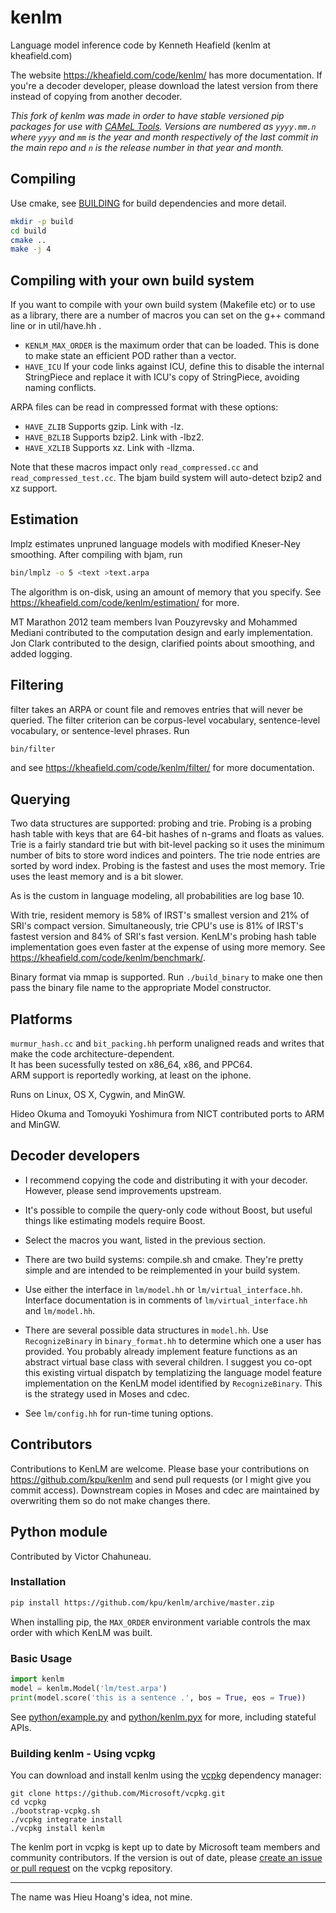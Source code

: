 # kenlm

Language model inference code by Kenneth Heafield (kenlm at kheafield.com)

The website https://kheafield.com/code/kenlm/ has more documentation.  If you're a decoder developer, please download the latest version from there instead of copying from another decoder.

*This fork of kenlm was made in order to have stable versioned pip packages
for use with [CAMeL Tools](https://github.com/CAMeL-Lab/camel_tools).
Versions are numbered as `yyyy.mm.n` where `yyyy` and `mm` is the year and
month respectively of the last commit in the main repo and `n` is the release
number in that year and month.*

## Compiling
Use cmake, see [BUILDING](BUILDING) for build dependencies and more detail.
```bash
mkdir -p build
cd build
cmake ..
make -j 4
```

## Compiling with your own build system
If you want to compile with your own build system (Makefile etc) or to use as a library, there are a number of macros you can set on the g++ command line or in util/have.hh .  

* `KENLM_MAX_ORDER` is the maximum order that can be loaded.  This is done to make state an efficient POD rather than a vector.  
* `HAVE_ICU` If your code links against ICU, define this to disable the internal StringPiece and replace it with ICU's copy of StringPiece, avoiding naming conflicts.  

ARPA files can be read in compressed format with these options:
* `HAVE_ZLIB` Supports gzip.  Link with -lz.
* `HAVE_BZLIB` Supports bzip2.  Link with -lbz2.
* `HAVE_XZLIB` Supports xz.  Link with -llzma.

Note that these macros impact only `read_compressed.cc` and `read_compressed_test.cc`.  The bjam build system will auto-detect bzip2 and xz support.  

## Estimation
lmplz estimates unpruned language models with modified Kneser-Ney smoothing.  After compiling with bjam, run
```bash
bin/lmplz -o 5 <text >text.arpa
```
The algorithm is on-disk, using an amount of memory that you specify.  See https://kheafield.com/code/kenlm/estimation/ for more.

MT Marathon 2012 team members Ivan Pouzyrevsky and Mohammed Mediani contributed to the computation design and early implementation. Jon Clark contributed to the design, clarified points about smoothing, and added logging. 

## Filtering

filter takes an ARPA or count file and removes entries that will never be queried.  The filter criterion can be corpus-level vocabulary, sentence-level vocabulary, or sentence-level phrases.  Run
```bash
bin/filter
```
and see https://kheafield.com/code/kenlm/filter/ for more documentation.

## Querying

Two data structures are supported: probing and trie.  Probing is a probing hash table with keys that are 64-bit hashes of n-grams and floats as values.  Trie is a fairly standard trie but with bit-level packing so it uses the minimum number of bits to store word indices and pointers.  The trie node entries are sorted by word index.  Probing is the fastest and uses the most memory.  Trie uses the least memory and is a bit slower.

As is the custom in language modeling, all probabilities are log base 10.

With trie, resident memory is 58% of IRST's smallest version and 21% of SRI's compact version.  Simultaneously, trie CPU's use is 81% of IRST's fastest version and 84% of SRI's fast version.  KenLM's probing hash table implementation goes even faster at the expense of using more memory.  See https://kheafield.com/code/kenlm/benchmark/.

Binary format via mmap is supported.  Run `./build_binary` to make one then pass the binary file name to the appropriate Model constructor.   

## Platforms
`murmur_hash.cc` and `bit_packing.hh` perform unaligned reads and writes that make the code architecture-dependent.  
It has been sucessfully tested on x86\_64, x86, and PPC64.  
ARM support is reportedly working, at least on the iphone.   

Runs on Linux, OS X, Cygwin, and MinGW.  

Hideo Okuma and Tomoyuki Yoshimura from NICT contributed ports to ARM and MinGW.  

## Decoder developers
- I recommend copying the code and distributing it with your decoder.  However, please send improvements upstream.  

- It's possible to compile the query-only code without Boost, but useful things like estimating models require Boost.

- Select the macros you want, listed in the previous section.  

- There are two build systems: compile.sh and cmake.  They're pretty simple and are intended to be reimplemented in your build system.  

- Use either the interface in `lm/model.hh` or `lm/virtual_interface.hh`.  Interface documentation is in comments of `lm/virtual_interface.hh` and `lm/model.hh`.  

- There are several possible data structures in `model.hh`.  Use `RecognizeBinary` in `binary_format.hh` to determine which one a user has provided.  You probably already implement feature functions as an abstract virtual base class with several children.  I suggest you co-opt this existing virtual dispatch by templatizing the language model feature implementation on the KenLM model identified by `RecognizeBinary`.  This is the strategy used in Moses and cdec.

- See `lm/config.hh` for run-time tuning options.

## Contributors
Contributions to KenLM are welcome.  Please base your contributions on https://github.com/kpu/kenlm and send pull requests (or I might give you commit access).  Downstream copies in Moses and cdec are maintained by overwriting them so do not make changes there.  

## Python module
Contributed by Victor Chahuneau.

### Installation

```bash
pip install https://github.com/kpu/kenlm/archive/master.zip
```

When installing pip, the `MAX_ORDER` environment variable controls the max order with which KenLM was built.

### Basic Usage
```python
import kenlm
model = kenlm.Model('lm/test.arpa')
print(model.score('this is a sentence .', bos = True, eos = True))
```
See [python/example.py](python/example.py) and [python/kenlm.pyx](python/kenlm.pyx) for more, including stateful APIs.  

### Building kenlm - Using vcpkg

You can download and install kenlm using the [vcpkg](https://github.com/Microsoft/vcpkg) dependency manager:

    git clone https://github.com/Microsoft/vcpkg.git
    cd vcpkg
    ./bootstrap-vcpkg.sh
    ./vcpkg integrate install
    ./vcpkg install kenlm

The kenlm port in vcpkg is kept up to date by Microsoft team members and community contributors. If the version is out of date, please [create an issue or pull request](https://github.com/Microsoft/vcpkg) on the vcpkg repository.

---

The name was Hieu Hoang's idea, not mine.
